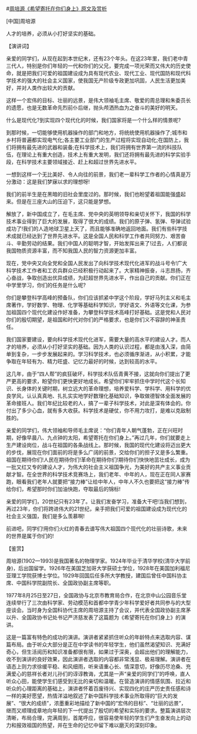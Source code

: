 #[周培源《希望寄托在你们身上》原文及赏析](https://www.vrrw.net/wx/14702.html)

[中国]周培源

人才的培养，必须从小打好坚实的基础。

【演讲词】

亲爱的同学们，从现在起到本世纪末，还有23个年头。在这23年里，我们老中青三代人，特别是你们年轻的一代和你们的父兄，要完成一项光荣而又伟大的历史使命，就是把我们可爱的祖国建设成为具有现代农业、现代工业、现代国防和现代科学技术的强大的社会主义国家，使我国无产阶级专政更加巩固，人民生活更加美好，并对人类作出较大的贡献。

这样一个宏伟的目标、壮丽的远景，是伟大领袖毛主席、敬爱的周总理和朱委员长的遗愿，也是无数革命先烈前仆后继，抛头颅洒热血为之奋斗的美好的明天。

什么是现代化?到实现四个现代化的时候，我们国家将是一个什么样的情景呢?

到那时候，一切能够使用机器操作的部门和地方，将统统使用机器操作了;城市和乡村将普遍都实现电气化;各主要工业部门的生产过程将实现自动化;在国防上，我们将拥有最先进的武器和装备;在科学技术上，我们将拥有世界第一流的科技队伍，在理论上有重大创造，技术上有重大发明，我们还将拥有最先进的科学实验手段，在科学技术主要领域接近、赶上和超过世界先进水平。

一想到这样一个无比美好、令人向往的前景，我们老一辈科学工作者的心情真是万分激动：这是我们梦寐以求的理想呀!

我们的前半生是在黑暗的旧社会里度过的。那时候，我们也盼望着祖国能强盛起来。但是在三座大山的压迫下，这只能是梦想。



解放了，新中国成立了，在毛主席、党中央的英明领导和亲切关怀下，我国的科学技术事业得到了巨大的发展，取得了很大的成绩。我们的原子弹、氢弹、导弹试验成功了!我们的人造地球卫星上天了，而且能够准确地返回地面。我们有些科学技术成就已经达到了世界先进水平。这是全国人民和科学工作者共同努力、艰苦奋斗、辛勤劳动的结果。我们中国人的聪明才智，开始发挥出来了!过去，人们都说我国物质资源丰富，而不知我国人民的智力资源更加丰富。

现在，党中央又向全党和全国人民发出了向科学技术现代化进军的战斗号令!广大科学技术工作者和工农兵群众已经积极行动起来了。大家精神振奋，斗志昂扬，齐心奋战，争取创造出优异成绩，为赶超世界先进水平，作出自己的贡献。你们正在中学里学习，你们的任务是什么呢?

你们是攀登科学高峰的预备队，你们应该抓紧中学这个阶段，学好马列主义和毛主席著作，学好数学、物理、化学等基础科学知识，学好语文、外语等文化课，为参加祖国四个现代化建设作好准备，为攀登科学技术高峰打好基础。这是党和人民对你们的殷切期望，是祖国和时代对你们的严格要求，也是你们义不容辞的神圣责任。

我们国家要建设，要向科学技术现代化进军，需要大量的高水平的建设人才。而人才的培养，必须从小打好坚实的基础。因为人类的认识过程，都是由浅入深，由简单到复杂，一步步发展起来的。学习科学技术，也必须循序渐进，从小积累，才能争取在年轻有为、精力旺盛、记忆力最好的时候，达到较高的水平。

这几年，由于“四人帮”的疯狂破坏，科学技术队伍青黄不接，这就向你们提出了更严更高的要求，盼望你们更快更好地成长。希望你们牢牢抓住中学时代这个长知识、长身体的关键时期，树立远大的革命理想，培养爱科学、学科学、用科学的优良学风，认认真真地、扎扎实实地学好数理化基础知识，争取做德智体全面发展的革命接班人。我们年纪比较老的人，搞了一辈子科学技术，对此是深有体会的。你付出了多少心血，就有多大收获。科学技术是硬仗，你不用力攻打，是难以克敌制胜的。

亲爱的同学们，伟大领袖和导师毛主席说：“你们青年人朝气蓬勃，正在兴旺时期，好像早晨八、九点钟的太阳，希望寄托在你们身上。”再过几年，你们就要走上生产建设岗位，战斗在祖国的各条战线上。那时候，我国的现代化建设将迈出更大的步伐，展现在你们面前的将是多么广阔的前景，交给你们的担子又是多么繁重。祖国在期待你们!人民在期待你们!革命在期待你们!期待你们快快地茁壮成长，成为一批又红又专的建设人才，为伟大的社会主义祖国争光，为美好的共产主义事业贡献才智。在全世界的科学技术竞赛场上，我们老年、中年的人，现在正在同人家赛跑，眼看我们老年人就要把“接力棒”让给中年人，中年人不久也要把这“接力棒”传给你们，希望那时你们加油快跑，夺取最后的锦标!

亲爱的同学们，20世纪只有23年了。让我们发奋学习，准备大干吧!当我们想到，再过23年，你们将跨进伟大的21世纪，亲手把我们可爱的祖国建设成为现代化的社会主义强国，我们是多么羡慕啊!

前进吧，同学们!用你们火红的青春去谱写伟大祖国四个现代化的壮丽诗歌，未来的世界是属于你们的!

【鉴赏】

周培源(1902—1993)是我国著名的物理学家。1924年毕业于清华学校(清华大学前身)，后出国留学。1926年在美国芝加哥大学获硕士学位，1928年在美国加利福尼亚理工学院获博士学位。1929年回国后任多所大学教授，建国后曾任中国科协主席、中国科学院副院长、全国政协副主席等职。

1977年8月25日至27日，全国政协与北京市教育局合作，在北京中山公园音乐堂连续举行了三次由科学家、劳动模范和首都中学青少年科学爱好者共同参与的大型座谈会。当时身为全国科协代主席的周培源主持了会议，并代表全国政协副主席茅以升、全国政协书记处书记严济慈发表了这篇题为《希望寄托在你们身上》的演讲。

这是一篇富有特色的成功的演讲。演讲者紧紧抓住听众的年龄特点来选取内容、谋篇布局。由于听众大部分是正在中学读书的年轻学生，他们虽然渴望知识、充满好奇心，但生活阅历和知识准备都很有限，如果过于深奥，会超出他们的理解能力，收不到演讲的良好效果，因此演讲者选取的内容都非常浅显、极易理解。演讲者在语态上则力求徐缓平稳、和风细雨，听来语重心长、情深意切，好像历尽沧桑、充满爱心的慈祥长者对儿孙们的谆谆教诲，尤其是一声“亲爱的同学们”的呼唤，直人听众心田，能使学生们感受到无比的亲切和温暖。在营造演讲的情感氛围、拉近和听众的心理距离的基础上，演讲者怀着百废待兴、实现四化的庄严历史责任感和诗一样的美好愿望，热情洋溢地叙述了新中国科学技术事业所取得的“巨大的发展”、“很大的成绩”，浓墨重彩地描绘了新中国的“宏伟的目标”、“壮丽的远景”，继而又顺理成章地向年轻的下一代提出了殷切的希望和实际的要求。整篇演讲层次清晰，布局合理，完满周到，首尾呼应，很容易使年轻的学生们产生奋发向上的动力和报效祖国的热望，并在生命的记忆中留下难以磨灭的深刻印象。

